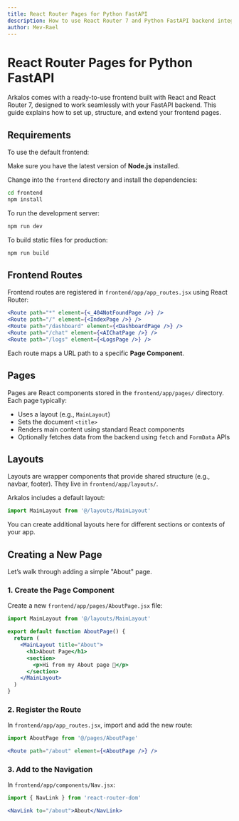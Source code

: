 ```yaml
---
title: React Router Pages for Python FastAPI
description: How to use React Router 7 and Python FastAPI backend integration with uv and Arkalos.
author: Mev-Rael
---
```


# React Router Pages for Python FastAPI

Arkalos comes with a ready-to-use frontend built with React and React Router 7, designed to work seamlessly with your FastAPI backend. This guide explains how to set up, structure, and extend your frontend pages.



## Requirements

To use the default frontend:

Make sure you have the latest version of **Node.js** installed.

Change into the `frontend` directory and install the dependencies:

```bash
cd frontend
npm install
```

To run the development server:

```bash
npm run dev
```

To build static files for production:

```bash
npm run build
```



## Frontend Routes

Frontend routes are registered in `frontend/app/app_routes.jsx` using React Router:

```jsx
<Route path="*" element={<_404NotFoundPage />} />
<Route path="/" element={<IndexPage />} />
<Route path="/dashboard" element={<DashboardPage />} />
<Route path="/chat" element={<AIChatPage />} />
<Route path="/logs" element={<LogsPage />} />
```

Each route maps a URL path to a specific **Page Component**.



## Pages

Pages are React components stored in the `frontend/app/pages/` directory. Each page typically:

* Uses a layout (e.g., `MainLayout`)
* Sets the document `<title>`
* Renders main content using standard React components
* Optionally fetches data from the backend using `fetch` and `FormData` APIs



## Layouts

Layouts are wrapper components that provide shared structure (e.g., navbar, footer). They live in `frontend/app/layouts/`.

Arkalos includes a default layout:

```jsx
import MainLayout from '@/layouts/MainLayout'
```

You can create additional layouts here for different sections or contexts of your app.




## Creating a New Page

Let’s walk through adding a simple "About" page.

### 1. Create the Page Component

Create a new `frontend/app/pages/AboutPage.jsx` file:

```jsx title="frontend/app/pages/AboutPage.jsx"
import MainLayout from '@/layouts/MainLayout'

export default function AboutPage() {
  return (
    <MainLayout title="About">
      <h1>About Page</h1>
      <section>
        <p>Hi from my About page 👋</p>
      </section>
    </MainLayout>
  )
}
```

### 2. Register the Route

In `frontend/app/app_routes.jsx`, import and add the new route:

```jsx title="frontend/app/app_routes.jsx"
import AboutPage from '@/pages/AboutPage'

<Route path="/about" element={<AboutPage />} />
```

### 3. Add to the Navigation

In `frontend/app/components/Nav.jsx`:

```jsx title="frontend/app/components/Nav.jsx"
import { NavLink } from 'react-router-dom'

<NavLink to="/about">About</NavLink>
```

